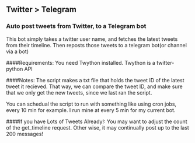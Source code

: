 ## Twitter > Telegram
### Auto post tweets from Twitter, to a Telegram bot

This bot simply takes a twitter user name, and fetches the latest tweets
from their timeline. Then reposts those tweets to a telegram bot(or channel via a bot)

####Requirements:
You need Twython installed. Twython is a twitter-python API

####Notes:
The script makes a txt file that holds the tweet ID of the latest tweet it 
recieved. That way, we can compare the tweet ID, and make sure that we
only get the new tweets, since we last ran the script.

You can schedual the script to run with something like using cron jobs, 
every 10 min for example. I run mine at every 5 min for my current bot.

####If you have Lots of Tweets Already!:
You may want to adjust the count of the get_timeline request.
Other wise, it may continually post up to the last 200 messages!
